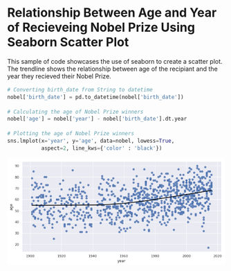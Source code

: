 # Relationship Between Age and Year of Recieveing Nobel Prize Using Seaborn Scatter Plot #

This sample of code showcases the use of seaborn to create a scatter plot. The trendline shows the relationship between age of the recipiant and the year they recieved their Nobel Prize. 


```python
# Converting birth_date from String to datetime
nobel['birth_date'] = pd.to_datetime(nobel['birth_date'])

# Calculating the age of Nobel Prize winners
nobel['age'] = nobel['year'] - nobel['birth_date'].dt.year

# Plotting the age of Nobel Prize winners
sns.lmplot(x='year', y='age', data=nobel, lowess=True, 
           aspect=2, line_kws={'color' : 'black'})
```




  






![png](age_nobel_winners_1_1.png)


